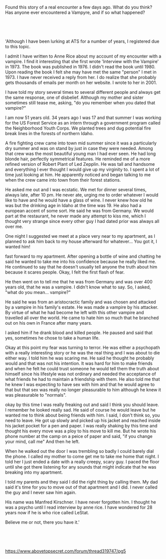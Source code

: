 Found this story of a real encounter a few days ago. What do you think?  
 Has anyone ever encountered a Vampyre, and if so what happened?   


&#x200B;

&#x200B;

'Although I have been lurking at ATS for a number of years, I registered due to this topic.

I admit I have written to Anne Rice about my account of my encounter with a vampire. I find it interesting that she first wrote 'Interview with the Vampire' in 1973. The book was published in 1976. I didn't read the book until 1980. Upon reading the book I felt she may have met the same "person" I met in 1973. I have never received a reply from her. I do realize that she probably gets thousands of emails per month on her website. I wrote to her in 2001.

I have told my story several times to several different people and always get the same response, one of disbelief. Although my mother and sister sometimes still tease me, asking, "do you remember when you dated that vampire?"

I am now 51 years old. 34 years ago I was 17 and that summer I was working for the US Forest Service as an intern through a government program called the Neighborhood Youth Corps. We planted trees and dug potential fire break lines in the forests of northern Idaho.

A fire fighting crew came into town mid summer since it was a particularly dry summer and was on stand by just in case they were needed. Among that crew was the most beautiful young man I had ever seen. He had long blonde hair, perfectly symmetrical features. He reminded me of a more refined version of Robert Plant of Led Zepplin. He was tall and handsome and everything I ever thought I would give up my virginity to. I spent a lot of time just looking at him. He apparently noticed and began talking to me when the crew came into town from their forest stations.

He asked me out and I was ecstatic. We met for dinner several times, always late, after 10 pm. He never ate, urging me to order whatever I would like to have and he would have a glass of wine. I never knew how old he was but the drinking age in Idaho at the time was 19. He also had a european accent of some sort. He said he was from Germany. We would part at the restaurant, he never made any attempt to kiss me, which I thought very strange since every other guy I had dated prior was always all over me.

One night I suggested we meet at a place very near to my apartment, as I planned to ask him back to my house afterward for whatever... You got it, I wanted him!

fast forward to my apartment. After opening a bottle of wine and chatting he said he wanted to take me into his confidence because he really liked me. He continued to say that he doesn't usually tell anyone the truth about him because it scares people. Okay, I felt the first flash of fear.

He then went on to tell me that he was from Germany and was over 400 years old, that he was a vampire. I didn't know what to say. So, I asked, "what do you mean... vampire?"

He said he was from an aristocractic family and was chosen and attacked by a vampire in his family's estate. He was made a vampire by his attacker. By virtue of what he had become he left with this other vampire and travelled all over the world. He came to hate him so much that he branched out on his own in France after many years.

I asked him if he drank blood and killed people. He paused and said that yes, sometimes he chose to take a human life.

Okay at this point my fear was turning to terror. He was either a psychopath with a really interesting story or he was the real thing and I was about to die either way. I told him he was scaring me. He said he thought he probably would and that was not his intention. It was hard for him to make friends and when he felt he could trust someone he would tell them the truth about himself since his lifestyle was not ordinary and needed the acceptance of what friends he had to maintain a friendship with them. He also told me that he knew I was expecting to have sex with him and that he would agree to that but that sex was really no longer pleasurable to him although he knew it was pleasurable to "normals".

okay by this time I was really freaking out and said I think you should leave. I remember he looked really sad. He said of course he would leave but he wanted me to think about being friends with him. I said, I don't think so, you need to leave. He got up slowly and picked up his jacket and reached inside his jacket pocket for a pen and paper. I was really shaking by this time and thought his every move was a ploy to his move to kill me. But he wrote his phone number at the camp on a peice of paper and said, "if you change your mind, call me" And then he left.

When he walked out the door I was trembling so badly I could barely dial the phone. I called my mother to come get me to take me home that night. I told her I just ended a date with a really creepy, scary guy. I paced the floor until she got there listening for any sounds that might indicate that he was breaking into my apartment.

I told my parents and they said I did the right thing by calling them. My dad said it's time for you to move out of that apartment and I did. I never called the guy and I never saw him again.

His name was Manfred Kirschner. I have never forgotten him. I thought he was a psycho until I read interview by anne rice. I have wondered for 28 years now if he is who rice called LeStat.

Believe me or not, there you have it.'  


&#x200B;

&#x200B;

https://www.abovetopsecret.com/forum/thread319747/pg5